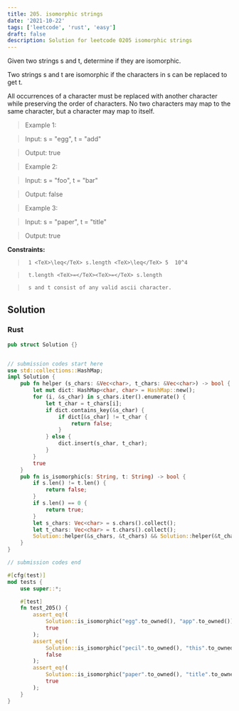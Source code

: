 ```yaml
---
title: 205. isomorphic strings
date: '2021-10-22'
tags: ['leetcode', 'rust', 'easy']
draft: false
description: Solution for leetcode 0205 isomorphic strings
---
```


 

  Given two strings s and t, determine if they are isomorphic.

  Two strings s and t are isomorphic if the characters in s can be replaced to get t.

  All occurrences of a character must be replaced with another character while preserving the order of characters. No two characters may map to the same character, but a character may map to itself.

   

 >   Example 1:

 >   Input: s <TeX>=</TeX> "egg", t <TeX>=</TeX> "add"

 >   Output: true

 >   Example 2:

 >   Input: s <TeX>=</TeX> "foo", t <TeX>=</TeX> "bar"

 >   Output: false

 >   Example 3:

 >   Input: s <TeX>=</TeX> "paper", t <TeX>=</TeX> "title"

 >   Output: true

   

  **Constraints:**

  

 >   	1 <TeX>\leq</TeX> s.length <TeX>\leq</TeX> 5  10^4

 >   	t.length <TeX>=</TeX><TeX>=</TeX> s.length

 >   	s and t consist of any valid ascii character.


## Solution
### Rust
```rust
pub struct Solution {}


// submission codes start here
use std::collections::HashMap;
impl Solution {
    pub fn helper (s_chars: &Vec<char>, t_chars: &Vec<char>) -> bool {
        let mut dict: HashMap<char, char> = HashMap::new();
        for (i, &s_char) in s_chars.iter().enumerate() {
            let t_char = t_chars[i];
            if dict.contains_key(&s_char) {
                if dict[&s_char] != t_char {
                    return false;
                }
            } else {
                dict.insert(s_char, t_char);
            }
        }
        true
    }
    pub fn is_isomorphic(s: String, t: String) -> bool {
        if s.len() != t.len() {
            return false;
        }
        if s.len() == 0 {
            return true;
        }
        let s_chars: Vec<char> = s.chars().collect();
        let t_chars: Vec<char> = t.chars().collect();
        Solution::helper(&s_chars, &t_chars) && Solution::helper(&t_chars, &s_chars)
    }
}

// submission codes end

#[cfg(test)]
mod tests {
    use super::*;

    #[test]
    fn test_205() {
        assert_eq!(
            Solution::is_isomorphic("egg".to_owned(), "app".to_owned()),
            true
        );
        assert_eq!(
            Solution::is_isomorphic("pecil".to_owned(), "this".to_owned()),
            false
        );
        assert_eq!(
            Solution::is_isomorphic("paper".to_owned(), "title".to_owned()),
            true
        );
    }
}

```
